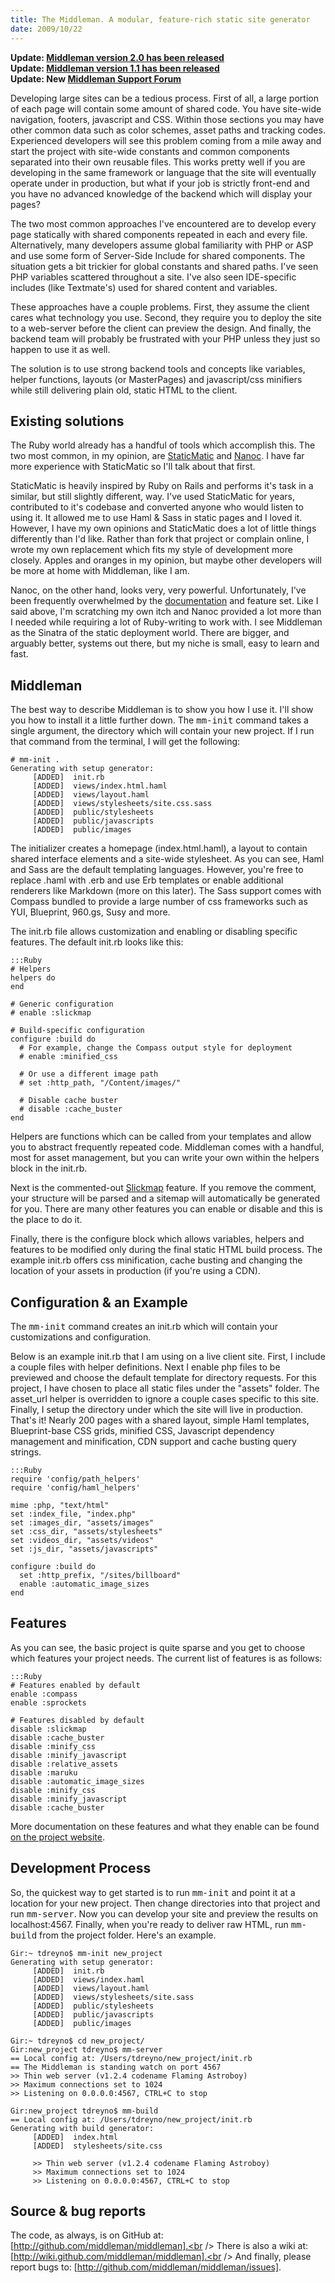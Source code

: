 ```yaml
---
title: The Middleman. A modular, feature-rich static site generator
date: 2009/10/22
---
```


[StaticMatic]: http://staticmatic.rubyforge.org/
[Nanoc]:       http://nanoc.stoneship.org/
[nanoc-docs]:  http://nanoc.stoneship.org/manual/
[Slickmap]:    http://astuteo.com/slickmap/
[on the project website]:   http://middlemanapp.com
[Middleman version 2.0 has been released]: /2011/08/08/middleman-2-0.html
[Middleman version 1.1 has been released]: /2011/04/15/middleman-v11.html
[Middleman Support Forum]: https://convore.com/middleman/

**Update: [Middleman version 2.0 has been released]**<br />
**Update: [Middleman version 1.1 has been released]**<br />
**Update: New [Middleman Support Forum]**

Developing large sites can be a tedious process. First of all, a large portion of each page will contain some amount of shared code. You have site-wide navigation, footers, javascript and CSS. Within those sections you may have other common data such as color schemes, asset paths and tracking codes. Experienced developers will see this problem coming from a mile away and start the project with site-wide constants and common components separated into their own reusable files. This works pretty well if you are developing in the same framework or language that the site will eventually operate under in production, but what if your job is strictly front-end and you have no advanced knowledge of the backend which will display your pages?

The two most common approaches I've encountered are to develop every page statically with shared components repeated in each and every file. Alternatively, many developers assume global familiarity with PHP or ASP and use some form of Server-Side Include for shared components. The situation gets a bit trickier for global constants and shared paths. I've seen PHP variables scattered throughout a site. I've also seen IDE-specific includes (like Textmate's) used for shared content and variables. 

These approaches have a couple problems. First, they assume the client cares what technology you use. Second, they require you to deploy the site to a web-server before the client can preview the design. And finally, the backend team will probably be frustrated with your PHP unless they just so happen to use it as well.

The solution is to use strong backend tools and concepts like variables, helper functions, layouts (or MasterPages) and javascript/css minifiers while still delivering plain old, static HTML to the client.

Existing solutions
------------------

The Ruby world already has a handful of tools which accomplish this. The two most common, in my opinion, are [StaticMatic] and [Nanoc]. I have far more experience with StaticMatic so I'll talk about that first.

StaticMatic is heavily inspired by Ruby on Rails and performs it's task in a similar, but still slightly different, way. I've used StaticMatic for years, contributed to it's codebase and converted anyone who would listen to using it. It allowed me to use Haml & Sass in static pages and I loved it. However, I have my own opinions and StaticMatic does a lot of little things differently than I'd like. Rather than fork that project or complain online, I wrote my own replacement which fits my style of development more closely. Apples and oranges in my opinion, but maybe other developers will be more at home with Middleman, like I am.

Nanoc, on the other hand, looks very, very powerful. Unfortunately, I've been frequently overwhelmed by the [documentation][nanoc-docs] and feature set. Like I said above, I'm scratching my own itch and Nanoc provided a lot more than I needed while requiring a lot of Ruby-writing to work with. I see Middleman as the Sinatra of the static deployment world. There are bigger, and arguably better, systems out there, but my niche is small, easy to learn and fast.

Middleman
---------

The best way to describe Middleman is to show you how I use it. I'll show you how to install it a little further down. The <tt>mm-init</tt> command takes a single argument, the directory which will contain your new project. If I run that command from the terminal, I will get the following:

    # mm-init .
    Generating with setup generator:
         [ADDED]  init.rb
         [ADDED]  views/index.html.haml
         [ADDED]  views/layout.haml
         [ADDED]  views/stylesheets/site.css.sass
         [ADDED]  public/stylesheets
         [ADDED]  public/javascripts
         [ADDED]  public/images

The initializer creates a homepage (index.html.haml), a layout to contain shared interface elements and a site-wide stylesheet. As you can see, Haml and Sass are the default templating languages. However, you're free to replace .haml with .erb and use Erb templates or enable additional renderers like Markdown (more on this later). The Sass support comes with Compass bundled to provide a large number of css frameworks such as YUI, Blueprint, 960.gs, Susy and more.
  
The init.rb file allows customization and enabling or disabling specific features. The default init.rb looks like this:

    :::Ruby
    # Helpers
    helpers do
    end

    # Generic configuration
    # enable :slickmap

    # Build-specific configuration
    configure :build do
      # For example, change the Compass output style for deployment
      # enable :minified_css

      # Or use a different image path
      # set :http_path, "/Content/images/"

      # Disable cache buster
      # disable :cache_buster
    end

Helpers are functions which can be called from your templates and allow you to abstract frequently repeated code. Middleman comes with a handful, most for asset management, but you can write your own within the helpers block in the init.rb.

Next is the commented-out [Slickmap] feature. If you remove the comment, your structure will be parsed and a sitemap will automatically be generated for you. There are many other features you can enable or disable and this is the place to do it.

Finally, there is the configure block which allows variables, helpers and features to be modified only during the final static HTML build process. The example init.rb offers css minification, cache busting and changing the location of your assets in production (if you're using a CDN).

Configuration & an Example
--------------------------

The <tt>mm-init</tt> command creates an init.rb which will contain your customizations and configuration.

Below is an example init.rb that I am using on a live client site. First, I include a couple files with helper definitions. Next I enable php files to be previewed and choose the default template for directory requests. For this project, I have chosen to place all static files under the "assets" folder. The asset_url helper is overridden to ignore a couple cases specific to this site. Finally, I setup the directory under which the site will live in production. That's it! Nearly 200 pages with a shared layout, simple Haml templates, Blueprint-base CSS grids, minified CSS, Javascript dependency management and minification, CDN support and cache busting query strings.

    :::Ruby
    require 'config/path_helpers'
    require 'config/haml_helpers'

    mime :php, "text/html"
    set :index_file, "index.php"
    set :images_dir, "assets/images"
    set :css_dir, "assets/stylesheets"
    set :videos_dir, "assets/videos"
    set :js_dir, "assets/javascripts"

    configure :build do
      set :http_prefix, "/sites/billboard"
      enable :automatic_image_sizes
    end

Features
--------

As you can see, the basic project is quite sparse and you get to choose which features your project needs. 
The current list of features is as follows:

    :::Ruby
    # Features enabled by default
    enable :compass
    enable :sprockets
  
    # Features disabled by default
    disable :slickmap
    disable :cache_buster
    disable :minify_css
    disable :minify_javascript
    disable :relative_assets
    disable :maruku
    disable :automatic_image_sizes
    disable :minify_css
    disable :minify_javascript
    disable :cache_buster

More documentation on these features and what they enable can be found [on the project website].
  
Development Process
-------------------

So, the quickest way to get started is to run <tt>mm-init</tt> and point it at a location for your new project. Then change directories into that project and run <tt>mm-server</tt>. Now you can develop your site and preview the results on localhost:4567. Finally, when you're ready to deliver raw HTML, run <tt>mm-build</tt> from the project folder. Here's an example.

    Gir:~ tdreyno$ mm-init new_project
    Generating with setup generator:
         [ADDED]  init.rb
         [ADDED]  views/index.haml
         [ADDED]  views/layout.haml
         [ADDED]  views/stylesheets/site.sass
         [ADDED]  public/stylesheets
         [ADDED]  public/javascripts
         [ADDED]  public/images
       
    Gir:~ tdreyno$ cd new_project/
    Gir:new_project tdreyno$ mm-server 
    == Local config at: /Users/tdreyno/new_project/init.rb
    == The Middleman is standing watch on port 4567
    >> Thin web server (v1.2.4 codename Flaming Astroboy)
    >> Maximum connections set to 1024
    >> Listening on 0.0.0.0:4567, CTRL+C to stop
  
    Gir:new_project tdreyno$ mm-build 
    == Local config at: /Users/tdreyno/new_project/init.rb
    Generating with build generator:
         [ADDED]  index.html
         [ADDED]  stylesheets/site.css

         >> Thin web server (v1.2.4 codename Flaming Astroboy)
         >> Maximum connections set to 1024
         >> Listening on 0.0.0.0:4567, CTRL+C to stop

Source & bug reports
--------------------
[http://github.com/middleman/middleman]:        http://github.com/middleman/middleman
[http://wiki.github.com/middleman/middleman]:   http://wiki.github.com/middleman/middleman
[http://github.com/middleman/middleman/issues]: http://github.com/middleman/middleman/issues

The code, as always, is on GitHub at: [http://github.com/middleman/middleman].<br />
There is also a wiki at: [http://wiki.github.com/middleman/middleman].<br />
And finally, please report bugs to: [http://github.com/middleman/middleman/issues].
